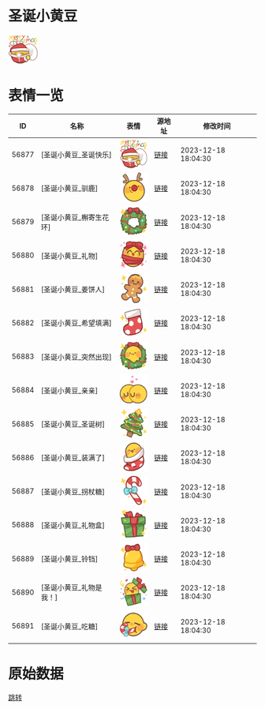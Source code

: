 # 圣诞小黄豆

<img src="./cover.png" height="60" alt="cover" />

# 表情一览

|ID|名称|表情|源地址|修改时间|
|----|----|----|----|----|
|56877|[圣诞小黄豆_圣诞快乐]|<img src="./pic/056877_%5B圣诞小黄豆_圣诞快乐%5D.png" height="60" alt="圣诞快乐"/>|[链接](https://i0.hdslb.com/bfs/garb/8fb2fd3835b7fd731a06bbf8a867d0419c07e9e7.png)|2023-12-18 18:04:30|
|56878|[圣诞小黄豆_驯鹿]|<img src="./pic/056878_%5B圣诞小黄豆_驯鹿%5D.png" height="60" alt="驯鹿"/>|[链接](https://i0.hdslb.com/bfs/garb/6c0bc1c475e08f32ec58f5d0cfeebeae27e792bd.png)|2023-12-18 18:04:30|
|56879|[圣诞小黄豆_槲寄生花环]|<img src="./pic/056879_%5B圣诞小黄豆_槲寄生花环%5D.png" height="60" alt="槲寄生花环"/>|[链接](https://i0.hdslb.com/bfs/garb/636a537cde7ffec193f7625b3d9ddccbe9a1b12d.png)|2023-12-18 18:04:30|
|56880|[圣诞小黄豆_礼物]|<img src="./pic/056880_%5B圣诞小黄豆_礼物%5D.png" height="60" alt="礼物"/>|[链接](https://i0.hdslb.com/bfs/garb/05aad3e25b0c08c03ecb5aec69e21c70d9f69b4f.png)|2023-12-18 18:04:30|
|56881|[圣诞小黄豆_姜饼人]|<img src="./pic/056881_%5B圣诞小黄豆_姜饼人%5D.png" height="60" alt="姜饼人"/>|[链接](https://i0.hdslb.com/bfs/garb/c9daf0d8bb429e592c473d08f601d91776611acf.png)|2023-12-18 18:04:30|
|56882|[圣诞小黄豆_希望填满]|<img src="./pic/056882_%5B圣诞小黄豆_希望填满%5D.png" height="60" alt="希望填满"/>|[链接](https://i0.hdslb.com/bfs/garb/773dbf2659d0e5228212f67f94333a4cae5bfc81.png)|2023-12-18 18:04:30|
|56883|[圣诞小黄豆_突然出现]|<img src="./pic/056883_%5B圣诞小黄豆_突然出现%5D.png" height="60" alt="突然出现"/>|[链接](https://i0.hdslb.com/bfs/garb/00b0a1d8d8a40a9c0fa804e19dbb9020b5be7e31.png)|2023-12-18 18:04:30|
|56884|[圣诞小黄豆_亲亲]|<img src="./pic/056884_%5B圣诞小黄豆_亲亲%5D.png" height="60" alt="亲亲"/>|[链接](https://i0.hdslb.com/bfs/garb/46650e18284e065c211f6a2e4bc3bb109ca589b5.png)|2023-12-18 18:04:30|
|56885|[圣诞小黄豆_圣诞树]|<img src="./pic/056885_%5B圣诞小黄豆_圣诞树%5D.png" height="60" alt="圣诞树"/>|[链接](https://i0.hdslb.com/bfs/garb/4b1fe2824bcc330ddd213269313365b204d892ff.png)|2023-12-18 18:04:30|
|56886|[圣诞小黄豆_装满了]|<img src="./pic/056886_%5B圣诞小黄豆_装满了%5D.png" height="60" alt="装满了"/>|[链接](https://i0.hdslb.com/bfs/garb/307cddf3e84ae063fc4c41e7839981d810b0ff2b.png)|2023-12-18 18:04:30|
|56887|[圣诞小黄豆_拐杖糖]|<img src="./pic/056887_%5B圣诞小黄豆_拐杖糖%5D.png" height="60" alt="拐杖糖"/>|[链接](https://i0.hdslb.com/bfs/garb/d693e448e744aecae5f3d41500269f1d38128da1.png)|2023-12-18 18:04:30|
|56888|[圣诞小黄豆_礼物盒]|<img src="./pic/056888_%5B圣诞小黄豆_礼物盒%5D.png" height="60" alt="礼物盒"/>|[链接](https://i0.hdslb.com/bfs/garb/d1d54f20fa19cc865efc13d9a16bc133fa3ab4c7.png)|2023-12-18 18:04:30|
|56889|[圣诞小黄豆_铃铛]|<img src="./pic/056889_%5B圣诞小黄豆_铃铛%5D.png" height="60" alt="铃铛"/>|[链接](https://i0.hdslb.com/bfs/garb/05d481064d5588f01dc3f7a53f2c532547814a60.png)|2023-12-18 18:04:30|
|56890|[圣诞小黄豆_礼物是我！]|<img src="./pic/056890_%5B圣诞小黄豆_礼物是我！%5D.png" height="60" alt="礼物是我！"/>|[链接](https://i0.hdslb.com/bfs/garb/d0adbb8059a8d98fae77f610bbf1eeab4b28617d.png)|2023-12-18 18:04:30|
|56891|[圣诞小黄豆_吃糖]|<img src="./pic/056891_%5B圣诞小黄豆_吃糖%5D.png" height="60" alt="吃糖"/>|[链接](https://i0.hdslb.com/bfs/garb/02ea8963301643a4a0794f7f7592a609a5550114.png)|2023-12-18 18:04:30|

# 原始数据

[跳转](./raw.json)

